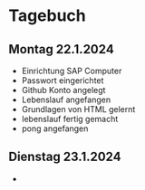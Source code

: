 # Tagebuch

## Montag 22.1.2024

- Einrichtung SAP Computer
- Passwort eingerichtet
- Github Konto angelegt
- Lebenslauf angefangen
- Grundlagen von HTML gelernt
- lebenslauf fertig gemacht
- pong angefangen 

## Dienstag 23.1.2024

- 
